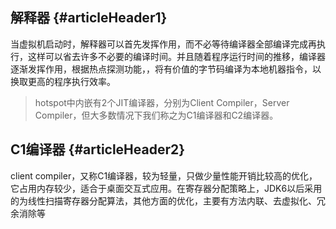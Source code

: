 ## 解释器 {#articleHeader1}

当虚拟机启动时，解释器可以首先发挥作用，而不必等待编译器全部编译完成再执行，这样可以省去许多不必要的编译时间。并且随着程序运行时间的推移，编译器逐渐发挥作用，根据热点探测功能，，将有价值的字节码编译为本地机器指令，以换取更高的程序执行效率。

> hotspot中内嵌有2个JIT编译器，分别为Client Compiler，Server Compiler，但大多数情况下我们称之为C1编译器和C2编译器。



## C1编译器 {#articleHeader2}

client compiler，又称C1编译器，较为轻量，只做少量性能开销比较高的优化，它占用内存较少，适合于桌面交互式应用。在寄存器分配策略上，JDK6以后采用的为线性扫描寄存器分配算法，其他方面的优化，主要有方法内联、去虚拟化、冗余消除等



